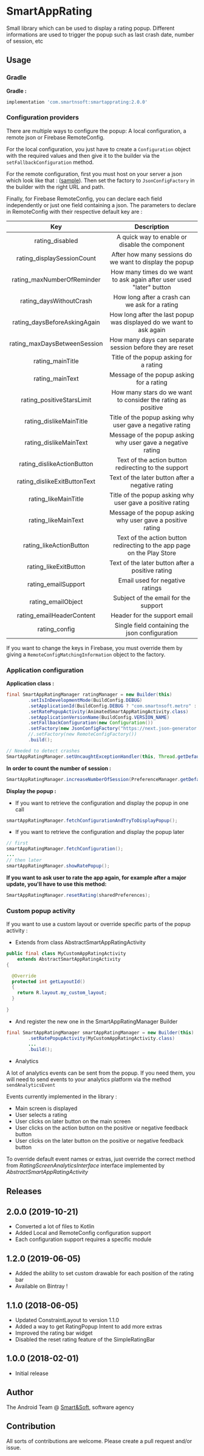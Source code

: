 # SmartAppRating

Small library which can be used to display a rating popup. Different informations are used to trigger the popup such as last crash date, number of session, etc

## Usage

### Gradle

**Gradle :**

```groovy
implementation 'com.smartnsoft:smartapprating:2.0.0'
```

### Configuration providers

There are multiple ways to configure the popup: A local configuration, a remote json or Firebase RemoteConfig.


For the local configuration, you just have to create a `Configuration` object with the required values and then give it to the builder via the `setFallbackConfiguration` method.

For the remote configuration, first you must host on your server a json which look like that : ([sample](rateConfiguration.json)). Then set the factory to `JsonConfigFactory` in the builder with the right URL and path.

Finally, for Firebase RemoteConfig, you can declare each field independently or just one field containing a json. 
The parameters to declare in RemoteConfig with their respective default key are :

|              Key             	|                               Description                               	|
|:----------------------------:	|:-----------------------------------------------------------------------:	|
|        rating_disabled       	|              A quick way to enable or disable the component             	|
|  rating_displaySessionCount  	|         After how many sessions do we want to display the popup         	|
|  rating_maxNumberOfReminder  	|  How many times do we want to ask again after user used "later" button  	|
|    rating_daysWithoutCrash   	|              How long after a crash can we ask for a rating             	|
| rating_daysBeforeAskingAgain 	|   How long after the last popup was displayed do we want to ask again   	|
| rating_maxDaysBetweenSession 	|         How many days can separate session before they are reset        	|
| rating_mainTitle             	| Title of the popup asking for a rating                                  	|
| rating_mainText              	| Message of the popup asking for a rating                                	|
| rating_positiveStarsLimit    	| How many stars do we want to consider the rating as positive            	|
| rating_dislikeMainTitle      	| Title of the popup asking why user gave a negative rating               	|
| rating_dislikeMainText       	| Message of the popup asking why user gave a negative rating             	|
| rating_dislikeActionButton   	| Text of the action button redirecting to the support                    	|
| rating_dislikeExitButtonText 	| Text of the later button after a negative rating                        	|
| rating_likeMainTitle         	| Title of the popup asking why user gave a positive rating               	|
| rating_likeMainText          	| Message of the popup asking why user gave a positive rating             	|
| rating_likeActionButton      	| Text of the action button redirecting to the app page on the Play Store 	|
| rating_likeExitButton        	| Text of the later button after a positive rating                        	|
| rating_emailSupport          	| Email used for negative ratings                                         	|
| rating_emailObject           	| Subject of the email for the support                                    	|
| rating_emailHeaderContent    	| Header for the support email                                            	|
| rating_config                	| Single field containing the json configuration                          	|

If you want to change the keys in Firebase, you must override them by giving a `RemoteConfigMatchingInformation` object to the factory.

### Application configuration

**Application class :**

```java
final SmartAppRatingManager ratingManager = new Builder(this)
        .setIsInDevelopmentMode(BuildConfig.DEBUG)
        .setApplicationId(BuildConfig.DEBUG ? "com.smartnsoft.metro" : BuildConfig.APPLICATION_ID)
        .setRatePopupActivity(AnimatedSmartAppRatingActivity.class)
        .setApplicationVersionName(BuildConfig.VERSION_NAME)
        .setFallbackConfiguration(new Configuration())
        .setFactory(new JsonConfigFactory("https://next.json-generator.com/", "api/json/get/4yBX9X0CN"))
        //.setFactory(new RemoteConfigFactory())
        .build();

// Needed to detect crashes
SmartAppRatingManager.setUncaughtExceptionHandler(this, Thread.getDefaultUncaughtExceptionHandler());
```
**In order to count the number of session :**

```java
SmartAppRatingManager.increaseNumberOfSession(PreferenceManager.getDefaultSharedPreferences(this));
```

**Display the popup :**

* If you want to retrieve the configuration and display the popup in one call

```java
smartAppRatingManager.fetchConfigurationAndTryToDisplayPopup();
```

* If you want to retrieve the configuration and display the popup later

```java
// first
smartAppRatingManager.fetchConfiguration();
...
// then later
smartAppRatingManager.showRatePopup();
```

**If you want to ask user to rate the app again, for example after a major update, you'll have to use this method:**

```java
SmartAppRatingManager.resetRating(sharedPreferences);
```

### Custom popup activity

If you want to use a custom layout or override specific parts of the popup activity :

* Extends from class AbstractSmartAppRatingActivity

```java
public final class MyCustomAppRatingActivity
    extends AbstractSmartAppRatingActivity
{

  @Override
  protected int getLayoutId()
  {
    return R.layout.my_custom_layout;
  }
  
}
```

* And register the new one in the SmartAppRatingManager Builder

```java
final SmartAppRatingManager smartAppRatingManager = new Builder(this)
        .setRatePopupActivity(MyCustomAppRatingActivity.class)
        ...
        .build();
```

* Analytics

A lot of analytics events can be sent from the popup. If you need them, you will need to send events to your analytics platform via the method `sendAnalyticsEvent`

Events currently implemented in the library :
- Main screen is displayed
- User selects a rating
- User clicks on later button on the main screen
- User clicks on the action button on the positive or negative feedback button
- User clicks on the later button on the positive or negative feedback button

To override default event names or extras, just override the correct method from _RatingScreenAnalyticsInterface_ interface implemented by _AbstractSmartAppRatingActivity_

## Releases

## 2.0.0 (2019-10-21)
* Converted a lot of files to Kotlin
* Added Local and RemoteConfig configuration support
* Each configuration support requires a specific module

## 1.2.0 (2019-06-05)
* Added the ability to set custom drawable for each position of the rating bar
* Available on Bintray !

## 1.1.0 (2018-06-05)
* Updated ConstraintLayout to version 1.1.0
* Added a way to get RatingPopup Intent to add more extras
* Improved the rating bar widget
* Disabled the reset rating feature of the SimpleRatingBar

## 1.0.0 (2018-02-01)
* Initial release

## Author

The Android Team @ [Smart&Soft](http://www.smartnsoft.com/), software agency

## Contribution
All sorts of contributions are welcome. Please create a pull request and/or issue.
